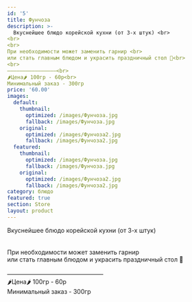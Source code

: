```yaml
---
id: '5'
title: Фунчоза
description: >-
  Вкуснейшее блюдо корейской кухни (от 3-х штук) <br>
<br>
<br>
При необходимости может заменить гарнир <br>
или стать главным блюдом и украсить праздничный стол 🎉<br>
<br>
————————————————<br>
🌶Цена🌶 100гр - 60р<br>
Минимальный заказ - 300гр
price: '60.00'
images:
  default:
    thumbnail:
      optimized: /images/Фунчоза.jpg
      fallback: /images/Фунчоза.jpg
    original:
      optimized: /images/Фунчоза2.jpg
      fallback: /images/Фунчоза2.jpg
  featured:
    thumbnail:
      optimized: /images/Фунчоза.jpg
      fallback: /images/Фунчоза.jpg
    original:
      optimized: /images/Фунчоза2.jpg
      fallback: /images/Фунчоза2.jpg
category: блюдо
featured: true
section: Store
layout: product
---
```


Вкуснейшее блюдо корейской кухни (от 3-х штук) <br>
<br>
<br>
При необходимости может заменить гарнир <br>
или стать главным блюдом и украсить праздничный стол 🎉<br>
<br>
————————————————<br>
🌶Цена🌶 100гр - 60р<br>
Минимальный заказ - 300гр
